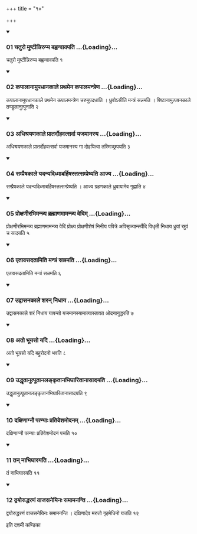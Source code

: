 +++
title = "१०"

+++

<div class="js_include" includetitle="true" newlevelforh1="3" unfilled="" url="/vedAH_yajuH/taittirIyam/sUtram/ApastambaH/shrautam/vishvAsa-prastutiH/08/10/01_chaturo_muShTInnirupya_bahvanvAvapati.md">
<details open><summary><h3>01 चतुरो मुष्टीन्निरुप्य बह्वन्वावपति ...{Loading}...</h3></summary>

चतुरो मुष्टीन्निरुप्य बह्वन्वावपति १
</details>
</div>

<div class="js_include collapsed" newlevelforh1="4" title="सर्वाष् टीकाः" url="/vedAH_yajuH/taittirIyam/sUtram/ApastambaH/shrautam/sarvASh_TIkAH/08/10/01_chaturo_muShTInnirupya_bahvanvAvapati.md"> </div>



<div class="js_include collapsed" newlevelforh1="4" title="मूलम्" url="/vedAH_yajuH/taittirIyam/sUtram/ApastambaH/shrautam/mUlam/08/10/01_chaturo_muShTInnirupya_bahvanvAvapati.md"> </div>


<div class="js_include" includetitle="true" newlevelforh1="3" unfilled="" url="/vedAH_yajuH/taittirIyam/sUtram/ApastambaH/shrautam/vishvAsa-prastutiH/08/10/02_kapAlAnAmupadhAnakAle_prathamena_kapAlamantreNa.md">
<details open><summary><h3>02 कपालानामुपधानकाले प्रथमेन कपालमन्त्रेण ...{Loading}...</h3></summary>

कपालानामुपधानकाले प्रथमेन कपालमन्त्रेण चरुमुपदधाति । ध्रुवोऽसीति मन्त्रं सन्नमति । पिष्टानामुत्पवनकाले तण्डुलानुत्पुनाति २
</details>
</div>

<div class="js_include collapsed" newlevelforh1="4" title="सर्वाष् टीकाः" url="/vedAH_yajuH/taittirIyam/sUtram/ApastambaH/shrautam/sarvASh_TIkAH/08/10/02_kapAlAnAmupadhAnakAle_prathamena_kapAlamantreNa.md"> </div>



<div class="js_include collapsed" newlevelforh1="4" title="मूलम्" url="/vedAH_yajuH/taittirIyam/sUtram/ApastambaH/shrautam/mUlam/08/10/02_kapAlAnAmupadhAnakAle_prathamena_kapAlamantreNa.md"> </div>


<div class="js_include" includetitle="true" newlevelforh1="3" unfilled="" url="/vedAH_yajuH/taittirIyam/sUtram/ApastambaH/shrautam/vishvAsa-prastutiH/08/10/03_adhishrayaNakAle_prAtardohavatsarvA_yajamAnasya.md">
<details open><summary><h3>03 अधिश्रयणकाले प्रातर्दोहवत्सर्वा यजमानस्य ...{Loading}...</h3></summary>

अधिश्रयणकाले प्रातर्दोहवत्सर्वा यजमानस्य गा दोहयित्वा तस्मिञ्छ्रपयति ३
</details>
</div>

<div class="js_include collapsed" newlevelforh1="4" title="सर्वाष् टीकाः" url="/vedAH_yajuH/taittirIyam/sUtram/ApastambaH/shrautam/sarvASh_TIkAH/08/10/03_adhishrayaNakAle_prAtardohavatsarvA_yajamAnasya.md"> </div>



<div class="js_include collapsed" newlevelforh1="4" title="मूलम्" url="/vedAH_yajuH/taittirIyam/sUtram/ApastambaH/shrautam/mUlam/08/10/03_adhishrayaNakAle_prAtardohavatsarvA_yajamAnasya.md"> </div>


<div class="js_include" includetitle="true" newlevelforh1="3" unfilled="" url="/vedAH_yajuH/taittirIyam/sUtram/ApastambaH/shrautam/vishvAsa-prastutiH/08/10/04_sampraiShakAle_yadanyadidhmAbarhiShastatsampreShyati_Ajya.md">
<details open><summary><h3>04 सम्प्रैषकाले यदन्यदिध्माबर्हिषस्तत्सम्प्रेष्यति आज्य ...{Loading}...</h3></summary>

सम्प्रैषकाले यदन्यदिध्माबर्हिषस्तत्सम्प्रेष्यति । आज्य ग्रहणकाले ध्रुवायामेव गृह्णाति ४
</details>
</div>

<div class="js_include collapsed" newlevelforh1="4" title="सर्वाष् टीकाः" url="/vedAH_yajuH/taittirIyam/sUtram/ApastambaH/shrautam/sarvASh_TIkAH/08/10/04_sampraiShakAle_yadanyadidhmAbarhiShastatsampreShyati_Ajya.md"> </div>



<div class="js_include collapsed" newlevelforh1="4" title="मूलम्" url="/vedAH_yajuH/taittirIyam/sUtram/ApastambaH/shrautam/mUlam/08/10/04_sampraiShakAle_yadanyadidhmAbarhiShastatsampreShyati_Ajya.md"> </div>


<div class="js_include" includetitle="true" newlevelforh1="3" unfilled="" url="/vedAH_yajuH/taittirIyam/sUtram/ApastambaH/shrautam/vishvAsa-prastutiH/08/10/05_proxaNIrabhimantrya_brahmANamAmantrya_vedim.md">
<details open><summary><h3>05 प्रोक्षणीरभिमन्त्र्य ब्रह्माणमामन्त्र्य वेदिम् ...{Loading}...</h3></summary>

प्रोक्षणीरभिमन्त्र्य ब्रह्माणमामन्त्र्य वेदिं प्रोक्ष्य प्रोक्षणीशेषं निनीय पवित्रे अपिसृज्यान्तर्वेदि विधृती निधाय ध्रुवां स्रुवं च सादयति ५
</details>
</div>

<div class="js_include collapsed" newlevelforh1="4" title="सर्वाष् टीकाः" url="/vedAH_yajuH/taittirIyam/sUtram/ApastambaH/shrautam/sarvASh_TIkAH/08/10/05_proxaNIrabhimantrya_brahmANamAmantrya_vedim.md"> </div>



<div class="js_include collapsed" newlevelforh1="4" title="मूलम्" url="/vedAH_yajuH/taittirIyam/sUtram/ApastambaH/shrautam/mUlam/08/10/05_proxaNIrabhimantrya_brahmANamAmantrya_vedim.md"> </div>


<div class="js_include" includetitle="true" newlevelforh1="3" unfilled="" url="/vedAH_yajuH/taittirIyam/sUtram/ApastambaH/shrautam/vishvAsa-prastutiH/08/10/06_etAvasadatAmiti_mantraM_sannamati.md">
<details open><summary><h3>06 एतावसदतामिति मन्त्रं सन्नमति ...{Loading}...</h3></summary>

एतावसदतामिति मन्त्रं सन्नमति ६
</details>
</div>

<div class="js_include collapsed" newlevelforh1="4" title="सर्वाष् टीकाः" url="/vedAH_yajuH/taittirIyam/sUtram/ApastambaH/shrautam/sarvASh_TIkAH/08/10/06_etAvasadatAmiti_mantraM_sannamati.md"> </div>



<div class="js_include collapsed" newlevelforh1="4" title="मूलम्" url="/vedAH_yajuH/taittirIyam/sUtram/ApastambaH/shrautam/mUlam/08/10/06_etAvasadatAmiti_mantraM_sannamati.md"> </div>


<div class="js_include" includetitle="true" newlevelforh1="3" unfilled="" url="/vedAH_yajuH/taittirIyam/sUtram/ApastambaH/shrautam/vishvAsa-prastutiH/08/10/07_udvAsanakAle_sharan_nidhAya.md">
<details open><summary><h3>07 उद्वासनकाले शरन् निधाय ...{Loading}...</h3></summary>

उद्वासनकाले शरं निधाय यावन्तो यजमानस्यामात्यास्तावत ओदनानुद्धरति ७
</details>
</div>

<div class="js_include collapsed" newlevelforh1="4" title="सर्वाष् टीकाः" url="/vedAH_yajuH/taittirIyam/sUtram/ApastambaH/shrautam/sarvASh_TIkAH/08/10/07_udvAsanakAle_sharan_nidhAya.md"> </div>



<div class="js_include collapsed" newlevelforh1="4" title="मूलम्" url="/vedAH_yajuH/taittirIyam/sUtram/ApastambaH/shrautam/mUlam/08/10/07_udvAsanakAle_sharan_nidhAya.md"> </div>


<div class="js_include" includetitle="true" newlevelforh1="3" unfilled="" url="/vedAH_yajuH/taittirIyam/sUtram/ApastambaH/shrautam/vishvAsa-prastutiH/08/10/08_ato_bhUyaso_yadi.md">
<details open><summary><h3>08 अतो भूयसो यदि ...{Loading}...</h3></summary>

अतो भूयसो यदि बहुरोदनो भवति ८
</details>
</div>

<div class="js_include collapsed" newlevelforh1="4" title="सर्वाष् टीकाः" url="/vedAH_yajuH/taittirIyam/sUtram/ApastambaH/shrautam/sarvASh_TIkAH/08/10/08_ato_bhUyaso_yadi.md"> </div>



<div class="js_include collapsed" newlevelforh1="4" title="मूलम्" url="/vedAH_yajuH/taittirIyam/sUtram/ApastambaH/shrautam/mUlam/08/10/08_ato_bhUyaso_yadi.md"> </div>


<div class="js_include" includetitle="true" newlevelforh1="3" unfilled="" url="/vedAH_yajuH/taittirIyam/sUtram/ApastambaH/shrautam/vishvAsa-prastutiH/08/10/09_uddhRtAnutpUtAnalankRtAnabhighAritAnAsAdayati.md">
<details open><summary><h3>09 उद्धृतानुत्पूतानलङ्कृतानभिघारितानासादयति ...{Loading}...</h3></summary>

उद्धृतानुत्पूतानलङ्कृतानभिघारितानासादयति ९
</details>
</div>

<div class="js_include collapsed" newlevelforh1="4" title="सर्वाष् टीकाः" url="/vedAH_yajuH/taittirIyam/sUtram/ApastambaH/shrautam/sarvASh_TIkAH/08/10/09_uddhRtAnutpUtAnalankRtAnabhighAritAnAsAdayati.md"> </div>



<div class="js_include collapsed" newlevelforh1="4" title="मूलम्" url="/vedAH_yajuH/taittirIyam/sUtram/ApastambaH/shrautam/mUlam/08/10/09_uddhRtAnutpUtAnalankRtAnabhighAritAnAsAdayati.md"> </div>


<div class="js_include" includetitle="true" newlevelforh1="3" unfilled="" url="/vedAH_yajuH/taittirIyam/sUtram/ApastambaH/shrautam/vishvAsa-prastutiH/08/10/10_daxiNAgnau_patnyAH_prativeshamodanam.md">
<details open><summary><h3>10 दक्षिणाग्नौ पत्न्याः प्रतिवेशमोदनम् ...{Loading}...</h3></summary>

दक्षिणाग्नौ पत्न्याः प्रतिवेशमोदनं पचति १०
</details>
</div>

<div class="js_include collapsed" newlevelforh1="4" title="सर्वाष् टीकाः" url="/vedAH_yajuH/taittirIyam/sUtram/ApastambaH/shrautam/sarvASh_TIkAH/08/10/10_daxiNAgnau_patnyAH_prativeshamodanam.md"> </div>



<div class="js_include collapsed" newlevelforh1="4" title="मूलम्" url="/vedAH_yajuH/taittirIyam/sUtram/ApastambaH/shrautam/mUlam/08/10/10_daxiNAgnau_patnyAH_prativeshamodanam.md"> </div>


<div class="js_include" includetitle="true" newlevelforh1="3" unfilled="" url="/vedAH_yajuH/taittirIyam/sUtram/ApastambaH/shrautam/vishvAsa-prastutiH/08/10/11_tan_nAbhighArayati.md">
<details open><summary><h3>11 तन् नाभिघारयति ...{Loading}...</h3></summary>

तं नाभिघारयति ११
</details>
</div>

<div class="js_include collapsed" newlevelforh1="4" title="सर्वाष् टीकाः" url="/vedAH_yajuH/taittirIyam/sUtram/ApastambaH/shrautam/sarvASh_TIkAH/08/10/11_tan_nAbhighArayati.md"> </div>



<div class="js_include collapsed" newlevelforh1="4" title="मूलम्" url="/vedAH_yajuH/taittirIyam/sUtram/ApastambaH/shrautam/mUlam/08/10/11_tan_nAbhighArayati.md"> </div>


<div class="js_include" includetitle="true" newlevelforh1="3" unfilled="" url="/vedAH_yajuH/taittirIyam/sUtram/ApastambaH/shrautam/vishvAsa-prastutiH/08/10/12_dvayoruddharaNaM_vAjasaneyinaH_samAmananti.md">
<details open><summary><h3>12 द्वयोरुद्धरणं वाजसनेयिनः समामनन्ति ...{Loading}...</h3></summary>

द्वयोरुद्धरणं वाजसनेयिनः समामनन्ति । दक्षिणादेव मरुतो गृहमेधिनो यजति १२
</details>
</div>

<div class="js_include collapsed" newlevelforh1="4" title="सर्वाष् टीकाः" url="/vedAH_yajuH/taittirIyam/sUtram/ApastambaH/shrautam/sarvASh_TIkAH/08/10/12_dvayoruddharaNaM_vAjasaneyinaH_samAmananti.md"> </div>



<div class="js_include collapsed" newlevelforh1="4" title="मूलम्" url="/vedAH_yajuH/taittirIyam/sUtram/ApastambaH/shrautam/mUlam/08/10/12_dvayoruddharaNaM_vAjasaneyinaH_samAmananti.md"> </div>





  
इति दशमी कण्डिका 
